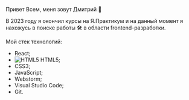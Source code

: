 Привет Всем, меня зовут Дмитрий 👋

В 2023 году я окончил курсы на Я.Практикум и на данный момент я нахожусь в поиске работы 🛠️ в области frontend-разработки.

Мой стек технологий: 
- React;
- ![HTML5](https://img.shields.io/badge/html5-%23E34F26.svg?style=for-the-badge&logo=html5&logoColor=white) HTML5;
- CSS3;
- JavaScript;
- Webstorm;
- Visual Studio Code;
- Git.
